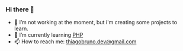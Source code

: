 ### Hi there 👋

- 🔭 I’m not working at the moment, but i'm creating some projects to learn.
- 🌱 I’m currently learning [PHP](http://php.net/manual/)
- 📫 How to reach me: [thiagobruno.dev@gmail.com](mailto:thiagobruno.dev@gmail.com)

